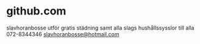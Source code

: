 # github.com
slavhoranbosse utför gratis städning samt alla slags hushållssysslor till alla 072-8344346 slavhoranbosse@hotmail.com
